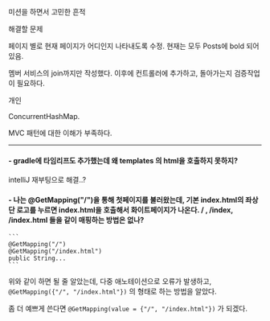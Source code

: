 미션을 하면서 고민한 흔적

해결할 문제

페이지 별로 현재 페이지가 어디인지 나타내도록 수정. 현재는 모두 Posts에 bold 되어있음.

멤버 서비스의 join까지만 작성했다. 이후에 컨트롤러에 추가하고, 돌아가는지 검증작업이 필요하다.

개인

ConcurrentHashMap.

MVC 패턴에 대한 이해가 부족하다.

---


#### - gradle에 타임리프도 추가했는데 왜 templates 의 html을 호출하지 못하지?

intelliJ 재부팅으로 해결..?

#### - 나는 @GetMapping("/")을 통해 첫페이지를 불러왔는데, 기본 index.html의 좌상단 로고를 누르면 index.html을 호출해서 화이트페이지가 나온다. / , /index, /index.html 들을 같이 매핑하는 방법은 없나?

    ```
    @GetMapping("/")
    @GetMapping("/index.html")
    public String...
    ```

위와 같이 하면 될 줄 알았는데, 다중 애노테이션으로 오류가 발생하고, `@GetMapping({"/", "/index.html"})` 의 형태로 하는 방법을 알았다.

좀 더 예쁘게 쓴다면 `@GetMapping(value = {"/", "/index.html"})` 가 되겠다.

    

